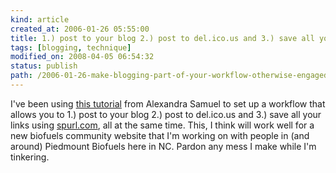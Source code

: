 ```yaml
--- 
kind: article
created_at: 2006-01-26 05:55:00
title: 1.) post to your blog 2.) post to del.ico.us and 3.) save all your links using spurl.com, all at the same time. This, I think will work well for a new biofuels ...
tags: [blogging, technique]
modified_on: 2008-04-05 06:54:32
status: publish 
path: /2006-01-26-make-blogging-part-of-your-workflow-otherwise-engaged
---
```


I've been using <a href="http://www.alexandrasamuel.com/20050522/make-blogging-part-of-your-workflow/">this tutorial</a> from Alexandra Samuel to set up a workflow that allows you to 1.) post to your blog 2.) post to del.ico.us and 3.) save all your links using <a href="http://www.spurl.com">spurl.com</a>, all at the same time. This, I think will work well for a new biofuels community website that I'm working on with people in (and around) Piedmount Biofuels here in NC. Pardon any mess I make while I'm tinkering. 